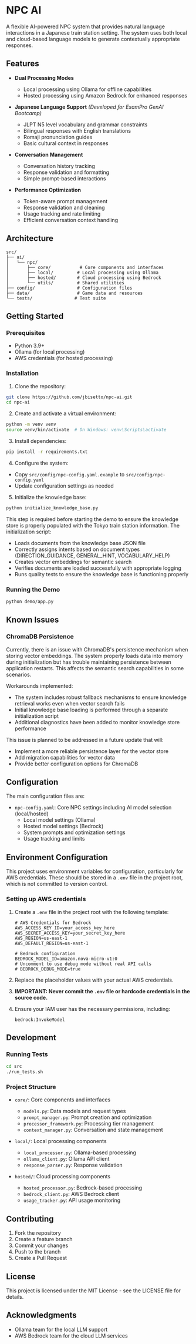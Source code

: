 # NPC AI

A flexible AI-powered NPC system that provides natural language interactions in a Japanese train station setting. The system uses both local and cloud-based language models to generate contextually appropriate responses.

## Features

- **Dual Processing Modes**
  - Local processing using Ollama for offline capabilities
  - Hosted processing using Amazon Bedrock for enhanced responses

- **Japanese Language Support** _(Developed for ExamPro GenAI Bootcamp)_
  - JLPT N5 level vocabulary and grammar constraints
  - Bilingual responses with English translations
  - Romaji pronunciation guides
  - Basic cultural context in responses

- **Conversation Management**
  - Conversation history tracking
  - Response validation and formatting
  - Simple prompt-based interactions

- **Performance Optimization**
  - Token-aware prompt management
  - Response validation and cleaning
  - Usage tracking and rate limiting
  - Efficient conversation context handling

## Architecture

```
src/
├── ai/
│   └── npc/
│       ├── core/           # Core components and interfaces
│       ├── local/         # Local processing using Ollama
│       ├── hosted/        # Cloud processing using Bedrock
│       └── utils/         # Shared utilities
├── config/                # Configuration files
├── data/                  # Game data and resources
└── tests/                # Test suite
```

## Getting Started

### Prerequisites

- Python 3.9+
- Ollama (for local processing)
- AWS credentials (for hosted processing)

### Installation

1. Clone the repository:
```bash
git clone https://github.com/jbisetto/npc-ai.git
cd npc-ai
```

2. Create and activate a virtual environment:
```bash
python -m venv venv
source venv/bin/activate  # On Windows: venv\Scripts\activate
```

3. Install dependencies:
```bash
pip install -r requirements.txt
```

4. Configure the system:
- Copy `src/config/npc-config.yaml.example` to `src/config/npc-config.yaml`
- Update configuration settings as needed

5. Initialize the knowledge base:
```bash
python initialize_knowledge_base.py
```
This step is required before starting the demo to ensure the knowledge store is properly populated with the Tokyo train station information. The initialization script:
- Loads documents from the knowledge base JSON file
- Correctly assigns intents based on document types (DIRECTION_GUIDANCE, GENERAL_HINT, VOCABULARY_HELP)
- Creates vector embeddings for semantic search
- Verifies documents are loaded successfully with appropriate logging
- Runs quality tests to ensure the knowledge base is functioning properly

### Running the Demo

```bash
python demo/app.py
```

## Known Issues

### ChromaDB Persistence

Currently, there is an issue with ChromaDB's persistence mechanism when storing vector embeddings. The system properly loads data into memory during initialization but has trouble maintaining persistence between application restarts. This affects the semantic search capabilities in some scenarios.

Workarounds implemented:
- The system includes robust fallback mechanisms to ensure knowledge retrieval works even when vector search fails
- Initial knowledge base loading is performed through a separate initialization script
- Additional diagnostics have been added to monitor knowledge store performance

This issue is planned to be addressed in a future update that will:
- Implement a more reliable persistence layer for the vector store
- Add migration capabilities for vector data
- Provide better configuration options for ChromaDB

## Configuration

The main configuration files are:

- `npc-config.yaml`: Core NPC settings including AI model selection (local/hosted)
  - Local model settings (Ollama)
  - Hosted model settings (Bedrock)
  - System prompts and optimization settings
  - Usage tracking and limits

## Environment Configuration

This project uses environment variables for configuration, particularly for AWS credentials. These should be stored in a `.env` file in the project root, which is not committed to version control.

### Setting up AWS credentials

1. Create a `.env` file in the project root with the following template:
   ```
   # AWS Credentials for Bedrock
   AWS_ACCESS_KEY_ID=your_access_key_here
   AWS_SECRET_ACCESS_KEY=your_secret_key_here
   AWS_REGION=us-east-1
   AWS_DEFAULT_REGION=us-east-1
   
   # Bedrock configuration
   BEDROCK_MODEL_ID=amazon.nova-micro-v1:0
   # Uncomment to use debug mode without real API calls
   # BEDROCK_DEBUG_MODE=true
   ```

2. Replace the placeholder values with your actual AWS credentials.

3. **IMPORTANT: Never commit the `.env` file or hardcode credentials in the source code.**

4. Ensure your IAM user has the necessary permissions, including:
   ```
   bedrock:InvokeModel
   ```

## Development

### Running Tests

```bash
cd src
./run_tests.sh
```

### Project Structure

- `core/`: Core components and interfaces
  - `models.py`: Data models and request types
  - `prompt_manager.py`: Prompt creation and optimization
  - `processor_framework.py`: Processing tier management
  - `context_manager.py`: Conversation and state management

- `local/`: Local processing components
  - `local_processor.py`: Ollama-based processing
  - `ollama_client.py`: Ollama API client
  - `response_parser.py`: Response validation

- `hosted/`: Cloud processing components
  - `hosted_processor.py`: Bedrock-based processing
  - `bedrock_client.py`: AWS Bedrock client
  - `usage_tracker.py`: API usage monitoring

## Contributing

1. Fork the repository
2. Create a feature branch
3. Commit your changes
4. Push to the branch
5. Create a Pull Request

## License

This project is licensed under the MIT License - see the LICENSE file for details.

## Acknowledgments

- Ollama team for the local LLM support
- AWS Bedrock team for the cloud LLM services

